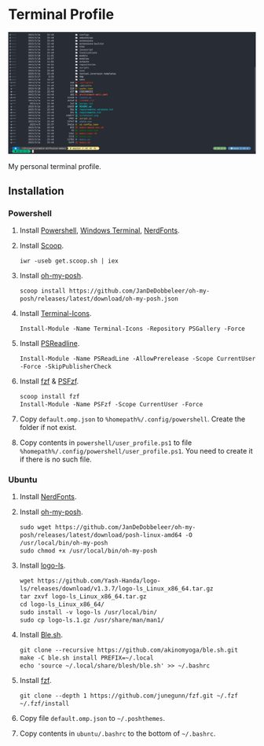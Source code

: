 # Terminal Profile

![img](images/banner.png)

My personal terminal profile.

## Installation

### Powershell

1. Install [Powershell](https://apps.microsoft.com/store/detail/powershell/9MZ1SNWT0N5D), [Windows Terminal](https://apps.microsoft.com/store/detail/windows-terminal/9N0DX20HK701), [NerdFonts](https://www.nerdfonts.com/).
2. Install [Scoop](https://scoop.sh/).

    ```
    iwr -useb get.scoop.sh | iex
    ```

3. Install [oh-my-posh](https://ohmyposh.dev/).

    ```
    scoop install https://github.com/JanDeDobbeleer/oh-my-posh/releases/latest/download/oh-my-posh.json
    ```

4. Install [Terminal-Icons](https://github.com/devblackops/Terminal-Icons).

    ```
    Install-Module -Name Terminal-Icons -Repository PSGallery -Force
    ```

5. Install [PSReadline](https://github.com/PowerShell/PSReadLine).

    ```
    Install-Module -Name PSReadLine -AllowPrerelease -Scope CurrentUser -Force -SkipPublisherCheck
    ```

6. Install [fzf](https://github.com/junegunn/fzf) & [PSFzf](https://github.com/kelleyma49/PSFzf).

    ```
    scoop install fzf
    Install-Module -Name PSFzf -Scope CurrentUser -Force
    ```

7. Copy `default.omp.json` to `%homepath%/.config/powershell`. Create the folder if not exist.
8. Copy contents in `powershell/user_profile.ps1` to file `%homepath%/.config/powershell/user_profile.ps1`. You need to create it if there is no such file.

### Ubuntu

1. Install [NerdFonts](https://www.nerdfonts.com/).
2. Install [oh-my-posh](https://ohmyposh.dev/).

    ```
    sudo wget https://github.com/JanDeDobbeleer/oh-my-posh/releases/latest/download/posh-linux-amd64 -O /usr/local/bin/oh-my-posh
    sudo chmod +x /usr/local/bin/oh-my-posh
    ```

3. Install [logo-ls](https://github.com/Yash-Handa/logo-ls).

    ```
    wget https://github.com/Yash-Handa/logo-ls/releases/download/v1.3.7/logo-ls_Linux_x86_64.tar.gz
    tar zxvf logo-ls_Linux_x86_64.tar.gz
    cd logo-ls_Linux_x86_64/
    sudo install -v logo-ls /usr/local/bin/
    sudo cp logo-ls.1.gz /usr/share/man/man1/
    ```

4. Install [Ble.sh](https://github.com/akinomyoga/ble.sh).

    ```
    git clone --recursive https://github.com/akinomyoga/ble.sh.git
    make -C ble.sh install PREFIX=~/.local
    echo 'source ~/.local/share/blesh/ble.sh' >> ~/.bashrc
    ```

5. Install [fzf](https://github.com/junegunn/fzf).

    ```
    git clone --depth 1 https://github.com/junegunn/fzf.git ~/.fzf
    ~/.fzf/install
    ```

6. Copy file `default.omp.json` to `~/.poshthemes`.
7. Copy contents in `ubuntu/.bashrc` to the bottom of `~/.bashrc`.
